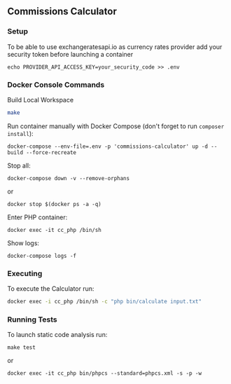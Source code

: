 ## Commissions Calculator

### Setup
To be able to use exchangeratesapi.io as currency rates provider add your security token before launching a container
```shell
echo PROVIDER_API_ACCESS_KEY=your_security_code >> .env
```

### Docker Console Commands
Build Local Workspace
```bash
make
```
Run container manually with Docker Compose (don't forget to run `composer install`):
```shell
docker-compose --env-file=.env -p 'commissions-calculator' up -d --build --force-recreate
```
Stop all:
```shell
docker-compose down -v --remove-orphans
```
or
```shell
docker stop $(docker ps -a -q)
```
Enter PHP container:
```shell
docker exec -it cc_php /bin/sh
```
Show logs:
```shell
docker-compose logs -f
```

### Executing
To execute the Calculator run:
```bash
docker exec -i cc_php /bin/sh -c "php bin/calculate input.txt"
```

### Running Tests
To launch static code analysis run:
```shell
make test 
```
or
```shell
docker exec -it cc_php bin/phpcs --standard=phpcs.xml -s -p -w
```